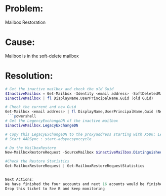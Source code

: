 Problem:
==========
Mailbox Restoration
 
Cause:
==========
Mailbox is in the soft-delete mailbox
 
Resolution:
==========
```powershell
# Get the inactive mailbox and check the old Guid
$InactiveMailbox = Get-Mailbox -Identity <email address> -SoftDeletedMailbox -IncludeInactiveMailbox
$InactiveMailbox | fl DisplayName,UserPrincipalName,Guid (old Guid)
```
```powershell
# Check the current and new Guid
Get-Mailbox <email address> | fl DisplayName,UserPrincipalName,Guid (New Guid)
 ```powershell
# Get the LegencyExchangeDN of the inactive mailbox
$inactiveMailbox.LegacyExchangeDN
```
```powershell
# Copy this LegacyExchangeDN to the proxyaddress starting with X500: LegacyExchangeDN
# Start AADSync : start-adsyncsynccycle
```
```powershell
# Do the MailboxRestore
New-MailboxRestoreRequest -SourceMailbox $inactiveMailbox.DistinguishedName -TargetMailbox <New Guid>
```
```powershell
#Check the Restore Statistics
Get-MailboxRestoreRequest | Get-MailboxRestoreRequestStatistics
 

Next Actions:
We have finished the four accounts and next 16 acounts would be finished by yourself
Drop this ticket to Sev B and keep monitoring
